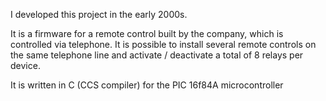 I developed this project in the early 2000s.

It is a firmware for a remote control built by the company, which is controlled via telephone. 
It is possible to install several remote controls on the same telephone line and activate / deactivate a total of 8 relays per device.

It is written in C (CCS compiler) for the PIC 16f84A microcontroller
